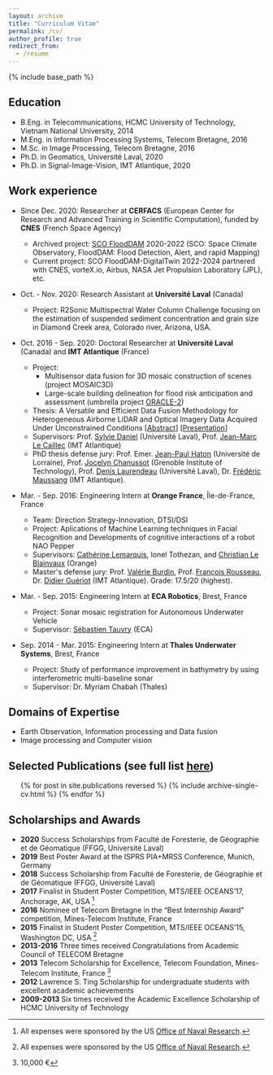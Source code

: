 ```yaml
---
layout: archive
title: "Curriculum Vitae"
permalink: /cv/
author_profile: true
redirect_from:
  - /resume
---
```


{% include base_path %}

## Education
* B.Eng. in Telecommunications, HCMC University of Technology, Vietnam National University, 2014
* M.Eng. in Information Processing Systems, Telecom Bretagne, 2016
* M.Sc. in Image Processing, Telecom Bretagne, 2016
* Ph.D. in Geomatics, Université Laval, 2020
* Ph.D. in Signal-Image-Vision, IMT Atlantique, 2020

## Work experience
* Since Dec. 2020: Researcher at **CERFACS** (European Center for Research and Advanced Training in Scientific Computation), funded by **CNES** (French Space Agency)
  * Archived project: [SCO FloodDAM](https://www.spaceclimateobservatory.org/flooddam-garonne) 2020-2022 (SCO: Space Climate Observatory, FloodDAM: Flood Detection, Alert, and rapid Mapping) 
  * Current project: SCO FloodDAM-DigitalTwin 2022-2024 partnered with CNES, vorteX.io, Airbus, NASA Jet Propulsion Laboratory (JPL), etc.
* Oct. - Nov. 2020: Research Assistant at **Université Laval** (Canada)
  * Project: R2Sonic Multispectral Water Column Challenge focusing on the estimation of suspended sediment concentration and grain size in Diamond Creek area, Colorado river, Arizona, USA.

* Oct. 2016 - Sep. 2020: Doctoral Researcher at **Université Laval** (Canada) and **IMT Atlantique** (France)
  * Project: 
    * Multisensor data fusion for 3D mosaic construction of scenes (project MOSAIC3D)
    * Large-scale building delineation for flood risk anticipation and assessment (umbrella project [ORACLE-2](https://crdig.ulaval.ca/portfolio/methodes-et-outils-geomatiques-pour-la-production-dun-portrait-du-risque-lie-aux-inondations-et-danticipation-de-ces-dernieres/))
  * Thesis: A Versatile and Efficient Data Fusion Methodology for Heterogeneous Airborne LiDAR and Optical Imagery Data Acquired Under Unconstrained Conditions \[[Abstract](http://www.theses.fr/s201678)\] \[[Presentation]()\]
  * Supervisors: Prof. [Sylvie Daniel](https://www.scg.ulaval.ca/sylvie-daniel) (Université Laval), Prof. [Jean-Marc Le Caillec](https://www.labsticc.fr/fr/directory/334-le-caillec-jean-marc.htm) (IMT Atlantique)
  * PhD thesis defense jury: Prof. Emer. [Jean-Paul Haton](https://members.loria.fr/JPHaton/cv/) (Université de Lorraine), Prof. [Jocelyn Chanussot](http://jocelyn-chanussot.net) (Grenoble Institute of Technology), Prof. [Denis Laurendeau](https://www.gelgif.ulaval.ca/departement-et-professeurs/personnel-et-professeurs/professeurs/fiche/show/laurendeau-denis/) (Université Laval), Dr. [Frédéric Maussang](https://www.imt-atlantique.fr/en/person/frederic-maussang) (IMT Atlantique).

* Mar. - Sep. 2016: Engineering Intern at **Orange France**, Île-de-France, France 
  * Team: Direction Strategy-Innovation, DTSI/DSI
  * Project: Aplications of Machine Learning techniques in Facial Recognition and Developments of cognitive interactions of a robot NAO Pepper
  * Supervisors: [Cathérine Lemarquis](https://www.linkedin.com/in/catherine-lemarquis-63470344/), Ionel Tothezan, and [Christian Le Blainvaux](https://www.linkedin.com/in/christian-le-blainvaux-4498b81/)  (Orange)
  * Master's defense jury: Prof. [Valérie Burdin](https://www.researchgate.net/profile/Valerie_Burdin), Prof. [François Rousseau](https://www.researchgate.net/profile/Francois_Rousseau2), Dr. [Didier Guériot](https://www.researchgate.net/profile/Didier_Gueriot) (IMT Atlantique). Grade: 17.5/20 (highest).

* Mar. - Sep. 2015: Engineering Intern at **ECA Robotics**, Brest, France
  * Project: Sonar mosaic registration for Autonomous Underwater Vehicle
  * Supervisor: [Sébastien Tauvry](https://www.linkedin.com/in/marinedataprocessing/) (ECA)

* Sep. 2014 - Mar. 2015: Engineering Intern at **Thales Underwater Systems**, Brest, France
  * Project: Study of performance improvement in bathymetry by using interferometric multi-baseline sonar
  * Supervisor: Dr. Myriam Chabah (Thales)

## Domains of Expertise
* Earth Observation, Information processing and Data fusion
* Image processing and Computer vision

## Selected Publications (see full list [here](thnguyen-grs.github.io/publications/))
  <ul>{% for post in site.publications reversed %}
    {% include archive-single-cv.html %}
  {% endfor %}</ul>
  
## Scholarships and Awards
- **2020** Success Scholarships from Faculté de Foresterie, de Géographie et de Géomatique (FFGG, Université Laval)
- **2019** Best Poster Award at the ISPRS PIA+MRSS Conference, Munich, Germany
- **2018** Success Scholarship from Faculté de Foresterie, de Géographie et de Géomatique (FFGG, Université Laval)
- **2017** Finalist in Student Poster Competition, MTS/IEEE OCEANS’17, Anchorage, AK, USA [^a]
- **2016** Nominee of Telecom Bretagne in the “Best Internship Award” competition, Mines-Telecom Institute, France
- **2015** Finalist in Student Poster Competition, MTS/IEEE OCEANS’15, Washington DC, USA [^a]
- **2013-2016** Three times received Congratulations from Academic Council of TELECOM Bretagne
- **2013** Telecom Scholarship for Excellence, Telecom Foundation, Mines-Telecom Institute, France [^b]
- **2012** Lawrence S. Ting Scholarship for undergraduate students with excellent academic achievements 
- **2009-2013** Six times received the Academic Excellence Scholarship of HCMC University of Technology

[^a]: All expenses were sponsored by the US [Office of Naval Research](https://www.onr.navy.mil).
[^b]: 10,000 &euro;


<!-- Talks
======
  <ul>{% for post in site.talks %}
    {% include archive-single-talk-cv.html %}
  {% endfor %}</ul>
  
Teaching
======
  <ul>{% for post in site.teaching %}
    {% include archive-single-cv.html %}
  {% endfor %}</ul> -->
  

